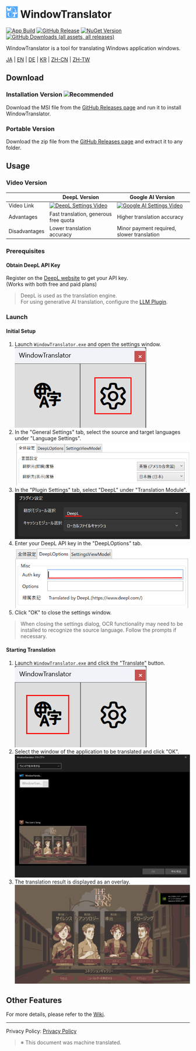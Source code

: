 # <img src="images/wt.png" width="32" > WindowTranslator

[![App Build](https://github.com/Freeesia/WindowTranslator/actions/workflows/dotnet-desktop.yml/badge.svg)](https://github.com/Freeesia/WindowTranslator/actions/workflows/dotnet-desktop.yml)
[![GitHub Release](https://img.shields.io/github/v/release/Freeesia/WindowTranslator)](https://github.com/Freeesia/WindowTranslator/releases/latest)
[![NuGet Version](https://img.shields.io/nuget/v/WindowTranslator.Abstractions)](https://www.nuget.org/packages/WindowTranslator.Abstractions)
[![GitHub Downloads (all assets, all releases)](https://img.shields.io/github/downloads/Freeesia/WindowTranslator/total)](https://github.com/Freeesia/WindowTranslator/releases/latest)

WindowTranslator is a tool for translating Windows application windows.

[JA](README.md) | [EN](./README.en.md) | [DE](./README.de.md) | [KR](./README.kr.md) | [ZH-CN](./README.zh-cn.md) | [ZH-TW](./README.zh-tw.md)

## Download

### Installation Version ![Recommended](https://img.shields.io/badge/Recommended-brightgreen)
Download the MSI file from the [GitHub Releases page](https://github.com/Freeesia/WindowTranslator/releases/latest) and run it to install WindowTranslator.

### Portable Version
Download the zip file from the [GitHub Releases page](https://github.com/Freeesia/WindowTranslator/releases/latest) and extract it to any folder.

## Usage

### Video Version
|               | DeepL Version | Google AI Version |
| ------------- | ------------- | ----------------- |
| Video Link    | [![DeepL Settings Video](https://github.com/user-attachments/assets/4abd512f-cff9-45a8-852b-722641458f0b)](https://youtu.be/D7Yb6rIVPI0) | [![Google AI Settings Video](https://github.com/user-attachments/assets/9d3a91ab-f1aa-4079-be68-622212ab1b68)](https://youtu.be/Oht0z03M91I) |
| Advantages    | Fast translation, generous free quota | Higher translation accuracy |
| Disadvantages | Lower translation accuracy | Minor payment required, slower translation |

### Prerequisites

#### Obtain DeepL API Key
Register on the [DeepL website](https://www.deepl.com/pro-api) to get your API key.  
(Works with both free and paid plans)

> DeepL is used as the translation engine.  
> For using generative AI translation, configure the [LLM Plugin](https://github.com/Freeesia/WindowTranslator/wiki/LLMPlugin).

### Launch

#### Initial Setup

1. Launch `WindowTranslator.exe` and open the settings window.  
   ![Settings](images/settings.png)
2. In the "General Settings" tab, select the source and target languages under "Language Settings".  
   ![Language Settings](images/language.png)
3. In the "Plugin Settings" tab, select "DeepL" under "Translation Module".  
   ![Translation Module](images/translate_module.png)
4. Enter your DeepL API key in the "DeepLOptions" tab.  
   ![DeepL Settings](images/deepl.png)
5. Click "OK" to close the settings window.

> When closing the settings dialog, OCR functionality may need to be installed to recognize the source language. Follow the prompts if necessary.

#### Starting Translation

1. Launch `WindowTranslator.exe` and click the "Translate" button.  
   ![Translate Button](images/translate.png)
2. Select the window of the application to be translated and click "OK".  
   ![Window Selection](images/select.png)
3. The translation result is displayed as an overlay.  
   ![Translation Result](images/result.png)

## Other Features

For more details, please refer to the [Wiki](https://github.com/Freeesia/WindowTranslator/wiki).

---
Privacy Policy: [Privacy Policy](PrivacyPolicy.md)

> ※ This document was machine translated.